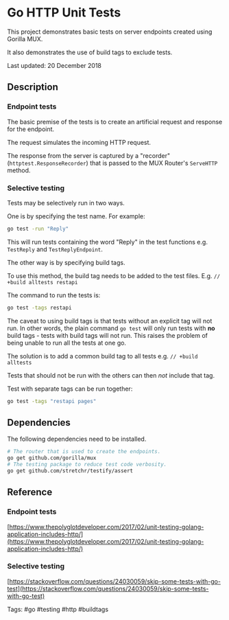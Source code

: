 # Go HTTP Unit Tests

This project demonstrates basic tests on server endpoints created using Gorilla MUX.

It also demonstrates the use of build tags to exclude tests.

Last updated: 20 December 2018

## Description

### Endpoint tests

The basic premise of the tests is to create an artificial request and response for the endpoint.

The request simulates the incoming HTTP request.

The response from the server is captured by a "recorder" (`httptest.ResponseRecorder`) that is passed to the MUX Router's `ServeHTTP` method.

### Selective testing

Tests may be selectively run in two ways.

One is by specifying the test name. For example:

```bash
go test -run "Reply"
```

This will run tests containing the word "Reply" in the test functions e.g. `TestReply` and `TestReplyEndpoint`.

The other way is by specifying build tags.

To use this method, the build tag needs to be added to the test files. E.g. `// +build alltests restapi`

The command to run the tests is:

```bash
go test -tags restapi
```

The caveat to using build tags is that tests without an explicit tag will not run. In other words, the plain command `go test` will only run tests with **no** build tags - tests with build tags will not run. This raises the problem of being unable to run all the tests at one go.

The solution is to add a common build tag to all tests e.g. `// +build alltests`

Tests that should not be run with the others can then *not* include that tag.

Test with separate tags can be run together:

```bash
go test -tags "restapi pages"
```

## Dependencies

The following dependencies need to be installed.

```bash
# The router that is used to create the endpoints.
go get github.com/gorilla/mux
# The testing package to reduce test code verbosity.
go get github.com/stretchr/testify/assert
```

## Reference

### Endpoint tests

[https://www.thepolyglotdeveloper.com/2017/02/unit-testing-golang-application-includes-http/](https://www.thepolyglotdeveloper.com/2017/02/unit-testing-golang-application-includes-http/)

### Selective testing

[https://stackoverflow.com/questions/24030059/skip-some-tests-with-go-test](https://stackoverflow.com/questions/24030059/skip-some-tests-with-go-test)

Tags: #go #testing #http #buildtags
